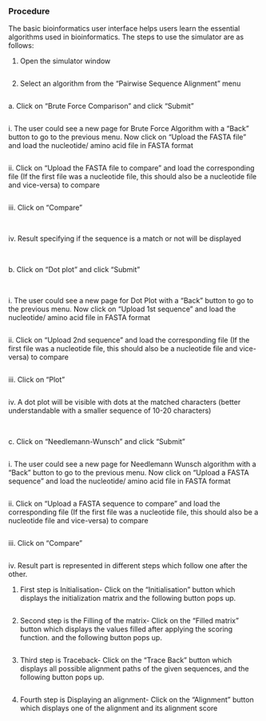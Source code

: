 ### Procedure

The basic bioinformatics user interface helps users learn the essential algorithms used in bioinformatics. The steps to use the simulator are as follows:
1.	Open the simulator window

<img src="images/p1.png" title="" />

2.	Select an algorithm from the “Pairwise Sequence Alignment” menu
  
  <img src="images/p2.png" title="" />
  <br>
  <img src="images/p3.png" title="" />
  
  a.	Click on “Brute Force Comparison” and click “Submit”
  
  <img src="images/p4.png" title="" />
  <br>
  <img src="images/p5.png" title="" />
  
  i.	The user could see a new page for Brute Force Algorithm with a “Back” button to go to the previous menu.  Now click on “Upload the FASTA file” and load the nucleotide/ amino acid file in FASTA format
      
  <img src="images/p6.png" title="" />
  <br>
  <img src="images/p7.png" title="" />
  <br>
  <img src="images/p8.png" title="" />
      
  ii.	Click on “Upload the FASTA file to compare” and load the corresponding file (If the first file was a nucleotide file, this should also be a nucleotide file and vice-versa) to compare
       
  <img src="images/p9.png" title="" />
  <br>
  <img src="images/p10.png" title="" />
      
      
  iii.	Click on “Compare”
      
  <br>
  <img src="images/p11.png" title="" />
  
  iv.	Result specifying if the sequence is a match or not will be displayed
      
  <br>
  <img src="images/p12.png" title="" /> 
  <br>
  <img src="images/p13.png" title="" />
      
  b.	Click on “Dot plot” and click “Submit”
  
  <br>
  <img src="images/p14.png" title="" />
   
  i.	The user could see a new page for Dot Plot with a “Back” button to go to the previous menu.  Now click on “Upload 1st sequence” and load the nucleotide/ amino acid file in FASTA format
      
  <img src="images/p15.png" title="" /> 
  <br>
  <img src="images/p16.png" title="" />
      
      
  ii.	Click on “Upload 2nd sequence” and load the corresponding file (If the first file was a nucleotide file, this should also be a nucleotide file and vice-versa) to compare
      
  <img src="images/p17.png" title="" /> 
     
  iii.	Click on “Plot”
      
  <img src="images/p18.png" title="" />
      
  iv.	A dot plot will be visible with dots at the matched characters (better understandable with a smaller sequence of 10-20 characters)
      
  <br>
  <img src="images/p19.png" title="" />
      
      
  c.	Click on “Needlemann-Wunsch” and click “Submit”
  
  <img src="images/p20.png" title="" />
  
  i.	The user could see a new page for Needlemann Wunsch algorithm with a “Back” button to go to the previous menu.  Now click on “Upload a FASTA sequence” and load the nucleotide/ amino acid file in FASTA format
      
  <img src="images/p21.png" title="" /> 
  <br>
  <img src="images/p22.png" title="" />
      
  ii.	Click on “Upload a FASTA sequence to compare” and load the corresponding file (If the first file was a nucleotide file, this should also be a nucleotide file and vice-versa) to compare
      
  <img src="images/p23.png" title="" /> 
     
      
  iii.	Click on “Compare”
      
  <img src="images/p24.png" title="" /> 
      
      
  iv.	Result part is represented in different steps which follow one after the other. 
  
  1.	First step is Initialisation- Click on the “Initialisation” button which displays the initialization matrix and the following button pops up.
          
  <img src="images/p25.png" title="" /> 
  <br>
  <img src="images/p26.png" title="" />
          
  2.	Second step is the Filling of the matrix- Click on the “Filled matrix” button which displays the values filled after applying the scoring function. and the following button pops up.
          
  <img src="images/p27.png" title="" />
      
  3.	Third step is Traceback- Click on the “Trace Back” button which displays all possible alignment paths of the given sequences, and the following button pops up.
          
  <img src="images/p28.png" title="" /> 
          
  4.	Fourth step is Displaying an alignment- Click on the “Alignment” button which displays one of the alignment and its alignment score  
          
  <img src="images/p29.png" title="" /> 
      
